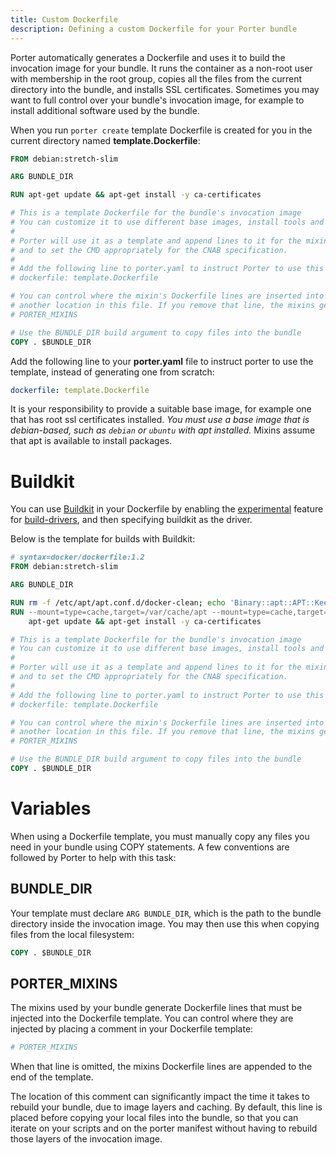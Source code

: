 ```yaml
---
title: Custom Dockerfile
description: Defining a custom Dockerfile for your Porter bundle
---
```


Porter automatically generates a Dockerfile and uses it to build the invocation image for your bundle.
It runs the container as a non-root user with membership in the root group, copies all the files from the current directory into the bundle, and installs SSL certificates.
Sometimes you may want to full control over your bundle's invocation image, for example to install additional software used by the bundle.

When you run `porter create` template Dockerfile is created for you in the current directory named **template.Dockerfile**:

```Dockerfile
FROM debian:stretch-slim

ARG BUNDLE_DIR

RUN apt-get update && apt-get install -y ca-certificates

# This is a template Dockerfile for the bundle's invocation image
# You can customize it to use different base images, install tools and copy configuration files.
#
# Porter will use it as a template and append lines to it for the mixins
# and to set the CMD appropriately for the CNAB specification.
#
# Add the following line to porter.yaml to instruct Porter to use this template
# dockerfile: template.Dockerfile

# You can control where the mixin's Dockerfile lines are inserted into this file by moving "# PORTER_MIXINS" line
# another location in this file. If you remove that line, the mixins generated content is appended to this file.
# PORTER_MIXINS

# Use the BUNDLE_DIR build argument to copy files into the bundle
COPY . $BUNDLE_DIR
```

Add the following line to your **porter.yaml** file to instruct porter to use the template, instead of generating one from scratch:

```yaml
dockerfile: template.Dockerfile
```

It is your responsibility to provide a suitable base image, for example one that has root ssl certificates installed. 
*You must use a base image that is debian-based, such as `debian` or `ubuntu` with apt installed.*
Mixins assume that apt is available to install packages.

# Buildkit

You can use [Buildkit] in your Dockerfile by enabling the [experimental] feature
for [build-drivers], and then specifying buildkit as the driver.

Below is the template for builds with Buildkit:

```Dockerfile
# syntax=docker/dockerfile:1.2
FROM debian:stretch-slim

ARG BUNDLE_DIR

RUN rm -f /etc/apt/apt.conf.d/docker-clean; echo 'Binary::apt::APT::Keep-Downloaded-Packages "true";' > /etc/apt/apt.conf.d/keep-cache
RUN --mount=type=cache,target=/var/cache/apt --mount=type=cache,target=/var/lib/apt \
    apt-get update && apt-get install -y ca-certificates

# This is a template Dockerfile for the bundle's invocation image
# You can customize it to use different base images, install tools and copy configuration files.
#
# Porter will use it as a template and append lines to it for the mixins
# and to set the CMD appropriately for the CNAB specification.
#
# Add the following line to porter.yaml to instruct Porter to use this template
# dockerfile: template.Dockerfile

# You can control where the mixin's Dockerfile lines are inserted into this file by moving "# PORTER_MIXINS" line
# another location in this file. If you remove that line, the mixins generated content is appended to this file.
# PORTER_MIXINS

# Use the BUNDLE_DIR build argument to copy files into the bundle
COPY . $BUNDLE_DIR
```

# Variables

When using a Dockerfile template, you must manually copy any files you need in your bundle using COPY statements.
A few conventions are followed by Porter to help with this task:

## BUNDLE_DIR

Your template must declare `ARG BUNDLE_DIR`, which is the path to the bundle directory inside the invocation image.
You may then use this when copying files from the local filesystem:

```Dockerfile
COPY . $BUNDLE_DIR
```

## PORTER_MIXINS

The mixins used by your bundle generate Dockerfile lines that must be injected into the Dockerfile template.
You can control where they are injected by placing a comment in your Dockerfile template:

```Dockerfile
# PORTER_MIXINS
```

When that line is omitted, the mixins Dockerfile lines are appended to the end of the template.

The location of this comment can significantly impact the time it takes to rebuild your bundle, due to image layers and caching.
By default, this line is placed before copying your local files into the bundle, so that you can iterate on your scripts and on the porter manifest without having to rebuild those layers of the invocation image.

[Buildkit]: https://docs.docker.com/develop/develop-images/build_enhancements/
[experimental]: /configuration/#experimental-feature-flags
[build-drivers]: /configuration/#build-drivers
